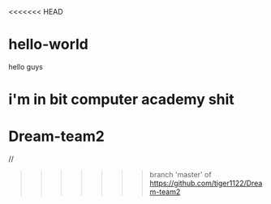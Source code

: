 <<<<<<< HEAD
# hello-world

hello guys

i'm in bit computer academy
shit
=======
# Dream-team2
//
>>>>>>> branch 'master' of https://github.com/tiger1122/Dream-team2
